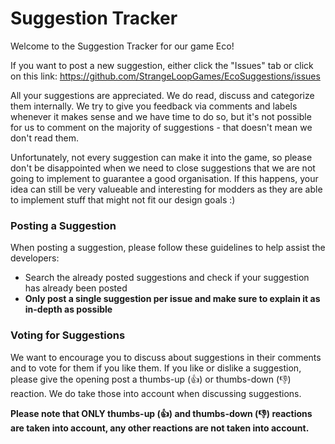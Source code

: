 # Suggestion Tracker
Welcome to the Suggestion Tracker for our game Eco!

If you want to post a new suggestion, either click the "Issues" tab or click on this link: https://github.com/StrangeLoopGames/EcoSuggestions/issues

All your suggestions are appreciated. We do read, discuss and categorize them internally.
We try to give you feedback via comments and labels whenever it makes sense and we have time to do so, but it's not possible for us to comment on the majority of suggestions - that doesn't mean we don't read them.

Unfortunately, not every suggestion can make it into the game, so please don't be disappointed when we need to close suggestions that we are not going to implement to guarantee a good organisation. If this happens, your idea can still be very valueable and interesting for modders as they are able to implement stuff that might not fit our design goals :) 

### Posting a Suggestion
When posting a suggestion,  please follow these guidelines to help assist the developers:
- Search the already posted suggestions and check if your suggestion has already been posted
- **Only post a single suggestion per issue and make sure to explain it as in-depth as possible**

### Voting for Suggestions
We want to encourage you to discuss about suggestions in their comments and to vote for them if you like them.
If you like or dislike a suggestion, please give the opening post a thumbs-up (👍) or thumbs-down (👎) reaction. We do take those into account when discussing suggestions.

**Please note that ONLY thumbs-up (👍) and thumbs-down (👎) reactions are taken into account, any other reactions are not taken into account.**
